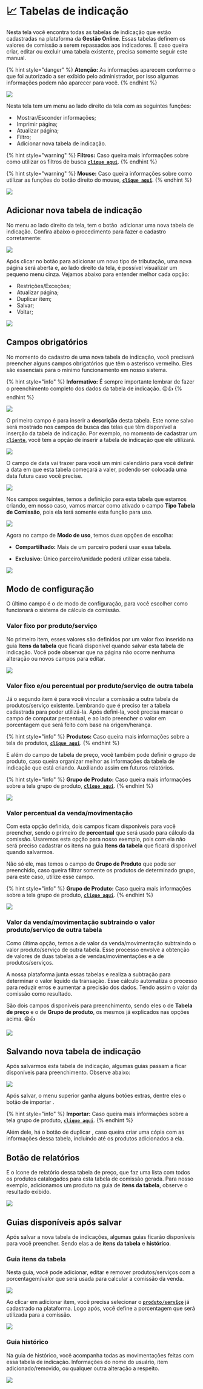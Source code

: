 # 📈 Tabelas de indicação

Nesta tela você encontra todas as tabelas de indicação que estão cadastradas na plataforma da **Gestão Online**. Essas tabelas definem os valores de comissão a serem repassados aos indicadores. E caso queira criar, editar ou excluir uma tabela existente, precisa somente seguir este manual.

{% hint style="danger" %}
**Atenção:** As informações aparecem conforme o que foi autorizado a ser exibido pelo administrador, por isso algumas informações podem não aparecer para você.
{% endhint %}

![](/erp-v2/assets/funcionalidades/indicadores_afiliados/aba_tabela_indicacao.gif)

Nesta tela tem um menu ao lado direito da tela com as seguintes funções:

- <img src="/erp-v2/assets/icon_exibir.png" alt="" data-size="line"> Mostrar/Esconder informações;
- <img src="/erp-v2/assets/icon_imprimir.png" alt="" data-size="line"> Imprimir página;
- <img src="/erp-v2/assets/icon_atualizar.png" alt="" data-size="line"> Atualizar página;
- <img src="/erp-v2/assets/icon_filtro.png" alt="" data-size="line"> Filtro;
- <img src="/erp-v2/assets/icon_add.png" alt="" data-size="line"> Adicionar nova tabela de indicação.

{% hint style="warning" %}
**Filtros:** Caso queira mais informações sobre como utilizar os filtros de busca [**`clique aqui`**](/erp-v2/primeiro_acesso/filtros.md).
{% endhint %}

{% hint style="warning" %}
**Mouse:** Caso queira informações sobre como utilizar as funções do botão direito do mouse, [**`clique aqui`**](https://docs.gestao.plus/erp-v2/primeiro_acesso/atalhos_internos#menu-botao-direito-do-mouse).
{% endhint %}

![](/erp-v2/assets/funcionalidades/indicadores_afiliados/aba_tabela_indicacao_menu.png)

## Adicionar nova tabela de indicação

No menu ao lado direito da tela, tem o botão <img src="/erp-v2/assets/icon_add.png" alt="" data-size="line"> adicionar uma nova tabela de indicação. Confira abaixo o procedimento para fazer o cadastro corretamente:

![](/erp-v2/assets/funcionalidades/indicadores_afiliados/aba_tabela_indicacao_add.png)

Após clicar no botão para adicionar um novo tipo de tributação, uma nova página será aberta e, ao lado direito da tela, é possível visualizar um pequeno menu cinza. Vejamos abaixo para entender melhor cada opção:

- <img src="/erp-v2/assets/icon_cadeado.png" alt="" data-size="line"> Restrições/Exceções;
- <img src="/erp-v2/assets/icon_atualizar.png" alt="" data-size="line"> Atualizar página;
- <img src="/erp-v2/assets/icon_duplicar.png" alt="" data-size="line"> Duplicar item;
- <img src="/erp-v2/assets/icon_salvar.png" alt="" data-size="line"> Salvar;
- <img src="/erp-v2/assets/icon_voltar.png" alt="" data-size="line"> Voltar;

![](/erp-v2/assets/funcionalidades/indicadores_afiliados/aba_tabela_indicacao_add_menu.png)

## Campos obrigatórios

No momento do cadastro de uma nova tabela de indicação, você precisará preencher alguns campos obrigatórios que têm o asterisco vermelho. Eles são essenciais para o mínimo funcionamento em nosso sistema.

{% hint style="info" %}
**Informativo:** É sempre importante lembrar de fazer o preenchimento completo dos dados da tabela de indicação. 😉👍
{% endhint %}

![](/erp-v2/assets/funcionalidades/indicadores_afiliados/aba_tabela_indicacao_add_campos_obrigatorios.png)

O primeiro campo é para inserir a **descrição** desta tabela. Este nome salvo será mostrado nos campos de busca das telas que têm disponível a inserção da tabela de indicação. Por exemplo, no momento de cadastrar um [**`cliente`**](/erp-v2/funcionalidades/parceiros/clientes.md), você tem a opção de inserir a tabela de indicação que ele utilizará.

![](/erp-v2/assets/funcionalidades/indicadores_afiliados/aba_tabela_indicacao_add_campo_descricao.png)

O campo de data vai trazer para você um mini calendário para você definir a data em que esta tabela começará a valer, podendo ser colocada uma data futura caso você precise.

![](/erp-v2/assets/funcionalidades/indicadores_afiliados/aba_tabela_indicacao_add_campo_data.gif)

Nos campos seguintes, temos a definição para esta tabela que estamos criando, em nosso caso, vamos marcar como ativado o campo **Tipo Tabela de Comissão**, pois ela terá somente esta função para uso.

![](/erp-v2/assets/funcionalidades/indicadores_afiliados/aba_tabela_indicacao_add_campo_tipo_tabela.png)

Agora no campo de **Modo de uso**, temos duas opções de escolha:

- **Compartilhado:** Mais de um parceiro poderá usar essa tabela.

- **Exclusivo:** Único parceiro/unidade poderá utilizar essa tabela.

![](/erp-v2/assets/funcionalidades/indicadores_afiliados/aba_tabela_indicacao_add_campo_modo_uso.png)

## Modo de configuração

O último campo é o de modo de configuração, para você escolher como funcionará o sistema de cálculo da comissão.

### Valor fixo por produto/serviço

No primeiro item, esses valores são definidos por um valor fixo inserido na guia **Itens da tabela** que ficará disponível quando salvar esta tabela de indicação. Você pode observar que na página não ocorre nenhuma alteração ou novos campos para editar.

![](/erp-v2/assets/funcionalidades/indicadores_afiliados/aba_tabela_indicacao_add_campo_modo_configuracao_valor_fixo.png)

### Valor fixo e/ou percentual por produto/serviço de outra tabela

Já o segundo item é para você vincular a comissão a outra tabela de produtos/serviço existente. Lembrando que é preciso ter a tabela cadastrada para poder utilizá-la. Após defini-la, você precisa marcar o campo de computar percentual, e ao lado preencher o valor em porcentagem que será feito com base na origem/herança.

{% hint style="info" %}
**Produtos:** Caso queira mais informações sobre a tela de produtos, [**`clique aqui`**](/erp-v2/funcionalidades/produtos_servicos/produtos.md).
{% endhint %}

E além do campo de tabela de preço, você também pode definir o grupo de produto, caso queira organizar melhor as informações da tabela de indicação que está criando. Auxiliando assim em futuros relatórios.

{% hint style="info" %}
**Grupo de Produto:** Caso queira mais informações sobre a tela grupo de produto, [**`clique aqui`**](/erp-v2/funcionalidades/produtos_servicos/grupo_produto.md).
{% endhint %}

![](/erp-v2/assets/funcionalidades/indicadores_afiliados/aba_tabela_indicacao_add_campo_modo_configuracao_valor_fixo_outra_tabela.png)

### Valor percentual da venda/movimentação

Com esta opção definida, dois campos ficam disponíveis para você preencher, sendo o primeiro de **percentual** que será usado para cálculo da comissão. Usaremos esta opção para nosso exemplo, pois com ela não será preciso cadastrar os itens na guia **Itens da tabela** que ficará disponível quando salvarmos.

Não só ele, mas temos o campo de **Grupo de Produto** que pode ser preenchido, caso queira filtrar somente os produtos de determinado grupo, para este caso, utilize esse campo.

{% hint style="info" %}
**Grupo de Produto:** Caso queira mais informações sobre a tela grupo de produto, [**`clique aqui`**](/erp-v2/funcionalidades/produtos_servicos/grupo_produto.md).
{% endhint %}

![](/erp-v2/assets/funcionalidades/indicadores_afiliados/aba_tabela_indicacao_add_campo_modo_configuracao_valor_percentual.png)

### Valor da venda/movimentação subtraindo o valor produto/serviço de outra tabela

Como última opção, temos a de valor da venda/movimentação subtraindo o valor produto/serviço de outra tabela. Esse processo envolve a obtenção de valores de duas tabelas a de vendas/movimentações e a de produtos/serviços. 

A nossa plataforma junta essas tabelas e realiza a subtração para determinar o valor líquido da transação. Esse cálculo automatiza o processo para reduzir erros e aumentar a precisão dos dados. Tendo assim o valor da comissão como resultado.

São dois campos disponíveis para preenchimento, sendo eles o de **Tabela de preço** e o de **Grupo de produto**, os mesmos já explicados nas opções acima. 😁👍

![](/erp-v2/assets/funcionalidades/indicadores_afiliados/aba_tabela_indicacao_add_campo_modo_configuracao_valor_subtraindo.png)

## Salvando nova tabela de indicação

Após salvarmos esta tabela de indicação, algumas guias passam a ficar disponíveis para preenchimento. Observe abaixo:

![](/erp-v2/assets/funcionalidades/indicadores_afiliados/aba_tabela_indicacao_add_salvar.gif)

Após salvar, o menu superior ganha alguns botões extras, dentre eles o botão de importar <img src="/erp-v2/assets/icon_importar.png" alt="" data-size="line">.

{% hint style="info" %}
**Importar:** Caso queira mais informações sobre a tela grupo de produto, [**`clique aqui`**](/erp-v2/primeiro_acesso/importar.md).
{% endhint %}

Além dele, há o botão de duplicar <img src="/erp-v2/assets/icon_importar.png" alt="" data-size="line">, caso queira criar uma cópia com as informações dessa tabela, incluindo até os produtos adicionados a ela.

## Botão de relatórios

E o ícone de relatório dessa tabela de preço, que faz uma lista com todos os produtos catalogados para esta tabela de comissão gerada. Para nosso exemplo, adicionamos um produto na guia de **itens da tabela**, observe o resultado exibido.

![](/erp-v2/assets/funcionalidades/indicadores_afiliados/aba_tabela_indicacao_add_relatorio.gif)

## Guias disponíveis após salvar

Após salvar a nova tabela de indicações, algumas guias ficarão disponíveis para você preencher. Sendo elas a de **itens da tabela** e **histórico**.

### Guia itens da tabela

Nesta guia, você pode adicionar, editar e remover produtos/serviços com a porcentagem/valor que será usada para calcular a comissão da venda.

![](/erp-v2/assets/funcionalidades/indicadores_afiliados/aba_tabela_indicacao_add_guia_itens.png)

Ao clicar em adicionar item, você precisa selecionar o [**`produto/serviço`**](/erp-v2/funcionalidades/produtos_servicos/README.md) já cadastrado na plataforma. Logo após, você define a porcentagem que será utilizada para a comissão.

![](/erp-v2/assets/funcionalidades/indicadores_afiliados/aba_tabela_indicacao_add_guia_itens_add.png)

### Guia histórico

Na guia de histórico, você acompanha todas as movimentações feitas com essa tabela de indicação. Informações do nome do usuário, item adicionado/removido, ou qualquer outra alteração a respeito.

![](/erp-v2/assets/funcionalidades/indicadores_afiliados/aba_tabela_indicacao_add_guia_historico.png)